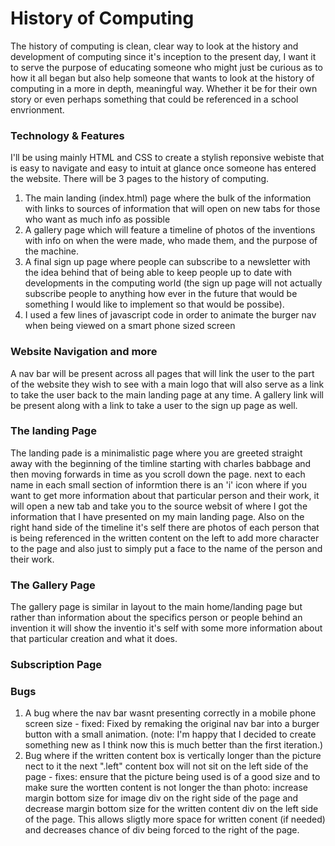 # History of Computing
The history of computing is clean, clear way to look at the history and development of computing since it's inception to the present day, I want it to serve the purpose of educating someone who might just be curious as to how it all began but also help someone that wants to look at the history of computing in a more in depth, meaningful way. Whether it be for their own story or even perhaps something that could be referenced in a school envrionment.

### Technology & Features
I'll be using mainly HTML and CSS to create a stylish reponsive webiste that is easy to navigate and easy to intuit at glance once someone has entered the website.
There will be 3 pages to the history of computing. 
1. The main landing (index.html) page where the bulk of the information with links to sources of information that will open on new tabs for those who want as much info as possible
2. A gallery page which will feature a timeline of photos of the inventions with info on when the were made, who made them, and the purpose of the machine.
3. A final sign up page where people can subscribe to a newsletter with the idea behind that of being able to keep people up to date with developments in the computing world (the sign up page will not actually subscribe people to anything how ever in the future that would be something I would like to implement so that would be possibe).
4. I used a few lines of javascript code in order to animate the burger nav when being viewed on a smart phone sized screen

### Website Navigation and more
A nav bar will be present across all pages that will link the user to the part of the website they wish to see with a main logo that will also serve as a link to take the user back to the main landing page at any time. A gallery link will be present along with a link to take a user to the sign up page as well.

### The landing Page
The landing pade is a minimalistic page where you are greeted straight away with the beginning of the timline starting with charles babbage and then moving forwards in time as you scroll down the page. next to each name in each small section of informtion there is an 'i' icon where if you want to get more information about that particular person and their work, it will open a new tab and take you to the source websit of where I got the information that I have presented on my main landing page. Also on the right hand side of the timeline it's self there are photos of each person that is being referenced in the written content on the left to add more character to the page and also just to simply put a face to the name of the person and their work.

### The Gallery Page
The gallery page is similar in layout to the main home/landing page but rather than information about the specifics person or people behind an invention it will show the inventio it's self with some more information about that particular creation and what it does.

### Subscription Page

### Bugs
1. A bug where the nav bar wasnt presenting correctly in a mobile phone screen size - fixed: Fixed by remaking the original nav bar into a burger button with a small animation. (note: I'm happy that I decided to create something new as I think now this is much better than the first iteration.)
2. Bug where if the written content box is vertically longer than the picture nect to it the next ".left" content box will not sit on the left side of the page - fixes: ensure that the picture being used is of a good size and to make sure the wortten content is not longer the than photo: increase margin bottom size for image div on the right side of the page and decrease margin bottom size for the written content div on the left side of the page. This allows sligtly more space for written conent (if needed) and decreases chance of div being forced to the right of the page.

